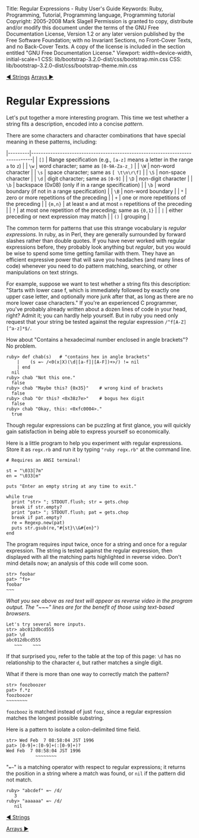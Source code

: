 Title: Regular Expressions - Ruby User's Guide
Keywords: Ruby, Programming, Tutorial, Programming language, Programming tutorial
Copyright: 2005-2008 Mark Slagell
           Permission is granted to copy, distribute and/or modify this document under the terms of the GNU Free Documentation License, Version 1.2 or any later version published by the Free Software Foundation; with no Invariant Sections, no Front-Cover Texts, and no Back-Cover Texts.
           A copy of the license is included in the section entitled "GNU Free Documentation License."
Viewport: width=device-width, initial-scale=1
CSS: lib/bootstrap-3.2.0-dist/css/bootstrap.min.css
CSS: lib/bootstrap-3.2.0-dist/css/bootstrap-theme.min.css

<div class="container">
<!-- Previous page -->
<a href="strings.html" class="btn btn-default">&#9668; Strings</a>
<!-- Next page -->
<a href="arrays.html" class="btn btn-default">Arrays &#9658;</a>

Regular Expressions
===================

Let's put together a more interesting program.  This time we
test whether a string fits a description, encoded into a concise
*pattern*.

There are some characters and character combinations that have
special meaning in these patterns, including:

|---------|------------------------------------------------------------------------------|
| `[]`    | Range specification (e.g., `[a-z]` means a letter in the range `a` to `z`)   |
| `\w`    | word character; same as `[0-9A-Za-z_]`                                       |
| `\W`    | non-word character                                                           |
| `\s`    | space character; same as `[ \t\n\r\f]`                                       |
| `\S`    | non-space character                                                          |
| `\d`    | digit character; same as `[0-9]`                                             |
| `\D`    | non-digit character                                                          |
| `\b`    | backspace (0x08) (only if in a range specification)                          |
| `\b`    | word boundary (if not in a range specification)                              |
| `\B`    | non-word boundary                                                            |
| `*`     | zero or more repetitions of the preceding                                    |
| `+`     | one or more repetitions of the preceding                                     |
| `{m,n}` | at least `m` and at most `n` repetitions of the preceding                    |
| `?`     | at most one repetition of the preceding; same as `{0,1}`                     |
| `|`     | either preceding or next expression may match                                |
| `()`    | grouping                                                                     |

The common term for patterns that use this strange vocabulary is
*regular expressions*.  In ruby, as in Perl, they are generally
surrounded by forward slashes rather than double quotes.  If you have
never worked with regular expressions before, they probably look
anything but *regular*, but you would be wise to spend some time
getting familiar with them.  They have an efficient expressive power
that will save you headaches (and many lines of code) whenever you
need to do pattern matching, searching, or other manipulations on text
strings.

For example, suppose we want to test whether a string fits this
description: "Starts with lower case f, which is immediately followed
by exactly one upper case letter, and optionally more junk after that,
as long as there are no more lower case characters."  If you're an
experienced C programmer, you've probably already written about a
dozen lines of code in your head, right?  Admit it; you can hardly
help yourself.  But in ruby you need only request that your string be
tested against the regular expression `/^f[A-Z][^a-z]*$/`.

How about "Contains a hexadecimal number enclosed in angle
brackets"?  No problem.

    ruby> def chab(s)   # "contains hex in angle brackets"
        |    (s =~ /<0(x|X)(\d|[a-f]|[A-F])+>/) != nil
        | end
      nil
    ruby> chab "Not this one."
      false
    ruby> chab "Maybe this? {0x35}"    # wrong kind of brackets
      false
    ruby> chab "Or this? <0x38z7e>"    # bogus hex digit
      false
    ruby> chab "Okay, this: <0xfc0004>."
      true

Though regular expressions can be puzzling at first glance, you
will quickly gain satisfaction in being able to express yourself so
economically.

Here is a little program to help you experiment with regular
expressions.  Store it as `regx.rb` and run it by
typing `"ruby regx.rb"` at the command line.

    # Requires an ANSI terminal!

    st = "\033[7m"
    en = "\033[m"

    puts "Enter an empty string at any time to exit."

    while true
      print "str> "; STDOUT.flush; str = gets.chop
      break if str.empty?
      print "pat> "; STDOUT.flush; pat = gets.chop
      break if pat.empty?
      re = Regexp.new(pat)
      puts str.gsub(re,"#{st}\\&#{en}")
    end

The program requires input twice, once for a string and once for a
regular expression.  The string is tested against the regular
expression, then displayed with all the matching parts highlighted in
reverse video.  Don't mind details now; an analysis of this code
will come soon.

    str> foobar
    pat> ^fo+
    foobar
    ~~~

*What you see above as red text will appear as reverse video in the
program output.  The "~~~" lines are for the benefit of those using
text-based browsers.*

    Let's try several more inputs.
    str> abc012dbcd555
    pat> \d
    abc012dbcd555
       ~~~    ~~~

If that surprised you, refer to the table at the top of this page:
`\d` has no relationship to the character `d`, but
rather matches a single digit.

What if there is more than one way to correctly match the pattern?

    str> foozboozer
    pat> f.*z
    foozboozer
    ~~~~~~~~

`foozbooz` is matched instead of just `fooz`, since a
regular expression matches the longest possible substring.

Here is a pattern to isolate a colon-delimited time field.

    str> Wed Feb  7 08:58:04 JST 1996
    pat> [0-9]+:[0-9]+(:[0-9]+)?
    Wed Feb  7 08:58:04 JST 1996
               ~~~~~~~~

"`=~`" is a matching operator with respect to regular
expressions; it returns the position in a string where a match was
found, or `nil` if the pattern did not match.

    ruby> "abcdef" =~ /d/
       3
    ruby> "aaaaaa" =~ /d/
       nil

<!-- Previous page -->
<a href="strings.html" class="btn btn-default">&#9668; Strings</a>
<!-- Next page -->
<a href="arrays.html" class="btn btn-default">Arrays &#9658;</a>
</div>
<script src="lib/jquery-1.11.1.min.js"></script>
<script src="lib/bootstrap-3.2.0-dist/js/bootstrap.min.js"></script>
<script src="kbdnav.js"></script>
